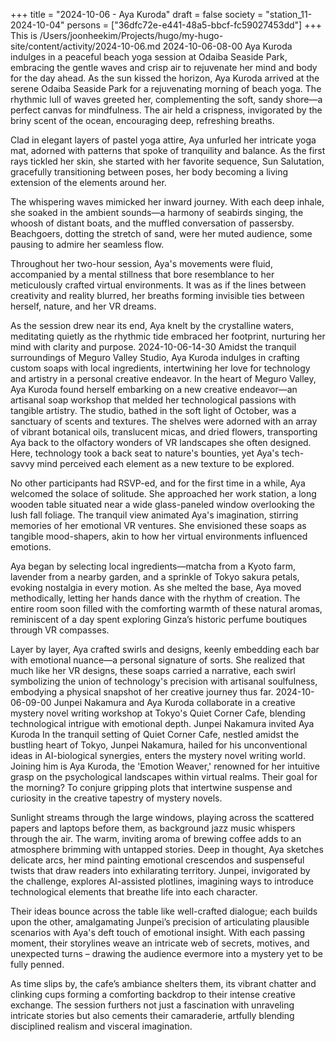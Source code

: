 +++
title = "2024-10-06 - Aya Kuroda"
draft = false
society = "station_11-2024-10-04"
persons = ["36dfc72e-e441-48a5-bbcf-fc59027453dd"]
+++
This is /Users/joonheekim/Projects/hugo/my-hugo-site/content/activity/2024-10-06.md
2024-10-06-08-00
Aya Kuroda indulges in a peaceful beach yoga session at Odaiba Seaside Park, embracing the gentle waves and crisp air to rejuvenate her mind and body for the day ahead.
As the sun kissed the horizon, Aya Kuroda arrived at the serene Odaiba Seaside Park for a rejuvenating morning of beach yoga. The rhythmic lull of waves greeted her, complementing the soft, sandy shore—a perfect canvas for mindfulness. The air held a crispness, invigorated by the briny scent of the ocean, encouraging deep, refreshing breaths.

Clad in elegant layers of pastel yoga attire, Aya unfurled her intricate yoga mat, adorned with patterns that spoke of tranquility and balance. As the first rays tickled her skin, she started with her favorite sequence, Sun Salutation, gracefully transitioning between poses, her body becoming a living extension of the elements around her.

The whispering waves mimicked her inward journey. With each deep inhale, she soaked in the ambient sounds—a harmony of seabirds singing, the whoosh of distant boats, and the muffled conversation of passersby. Beachgoers, dotting the stretch of sand, were her muted audience, some pausing to admire her seamless flow.

Throughout her two-hour session, Aya's movements were fluid, accompanied by a mental stillness that bore resemblance to her meticulously crafted virtual environments. It was as if the lines between creativity and reality blurred, her breaths forming invisible ties between herself, nature, and her VR dreams.

As the session drew near its end, Aya knelt by the crystalline waters, meditating quietly as the rhythmic tide embraced her footprint, nurturing her mind with clarity and purpose.
2024-10-06-14-30
Amidst the tranquil surroundings of Meguro Valley Studio, Aya Kuroda indulges in crafting custom soaps with local ingredients, intertwining her love for technology and artistry in a personal creative endeavor.
In the heart of Meguro Valley, Aya Kuroda found herself embarking on a new creative endeavor—an artisanal soap workshop that melded her technological passions with tangible artistry. The studio, bathed in the soft light of October, was a sanctuary of scents and textures. The shelves were adorned with an array of vibrant botanical oils, translucent micas, and dried flowers, transporting Aya back to the olfactory wonders of VR landscapes she often designed. Here, technology took a back seat to nature's bounties, yet Aya's tech-savvy mind perceived each element as a new texture to be explored.

No other participants had RSVP-ed, and for the first time in a while, Aya welcomed the solace of solitude. She approached her work station, a long wooden table situated near a wide glass-paneled window overlooking the lush fall foliage. The tranquil view animated Aya's imagination, stirring memories of her emotional VR ventures. She envisioned these soaps as tangible mood-shapers, akin to how her virtual environments influenced emotions.

Aya began by selecting local ingredients—matcha from a Kyoto farm, lavender from a nearby garden, and a sprinkle of Tokyo sakura petals, evoking nostalgia in every motion. As she melted the base, Aya moved methodically, letting her hands dance with the rhythm of creation. The entire room soon filled with the comforting warmth of these natural aromas, reminiscent of a day spent exploring Ginza’s historic perfume boutiques through VR compasses.

Layer by layer, Aya crafted swirls and designs, keenly embedding each bar with emotional nuance—a personal signature of sorts. She realized that much like her VR designs, these soaps carried a narrative, each swirl symbolizing the union of technology's precision with artisanal soulfulness, embodying a physical snapshot of her creative journey thus far.
2024-10-06-09-00
Junpei Nakamura and Aya Kuroda collaborate in a creative mystery novel writing workshop at Tokyo's Quiet Corner Cafe, blending technological intrigue with emotional depth.
Junpei Nakamura invited Aya Kuroda
In the tranquil setting of Quiet Corner Cafe, nestled amidst the bustling heart of Tokyo, Junpei Nakamura, hailed for his unconventional ideas in AI-biological synergies, enters the mystery novel writing world. Joining him is Aya Kuroda, the 'Emotion Weaver,' renowned for her intuitive grasp on the psychological landscapes within virtual realms. Their goal for the morning? To conjure gripping plots that intertwine suspense and curiosity in the creative tapestry of mystery novels. 

Sunlight streams through the large windows, playing across the scattered papers and laptops before them, as background jazz music whispers through the air. The warm, inviting aroma of brewing coffee adds to an atmosphere brimming with untapped stories. Deep in thought, Aya sketches delicate arcs, her mind painting emotional crescendos and suspenseful twists that draw readers into exhilarating territory. Junpei, invigorated by the challenge, explores AI-assisted plotlines, imagining ways to introduce technological elements that breathe life into each character.

Their ideas bounce across the table like well-crafted dialogue; each builds upon the other, amalgamating Junpei’s precision of articulating plausible scenarios with Aya's deft touch of emotional insight. With each passing moment, their storylines weave an intricate web of secrets, motives, and unexpected turns – drawing the audience evermore into a mystery yet to be fully penned.

As time slips by, the cafe’s ambiance shelters them, its vibrant chatter and clinking cups forming a comforting backdrop to their intense creative exchange. The session furthers not just a fascination with unraveling intricate stories but also cements their camaraderie, artfully blending disciplined realism and visceral imagination.
